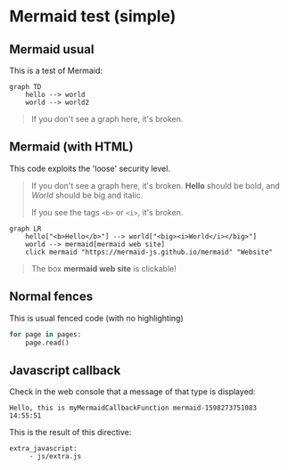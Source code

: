 # Mermaid test (simple)

## Mermaid usual
This is a test of Mermaid:

```mermaid
graph TD
    hello --> world
    world --> world2
```

> If you don't see a graph here, it's broken.

## Mermaid (with HTML)

This code exploits the 'loose' security level.

> If you don't see a graph here, it's broken.
> **Hello** should be bold, and *World* should be big and italic.
>
> If you see the tags `<b>` or `<i>`, it's broken.

```mermaid
graph LR
    hello["<b>Hello</b>"] --> world["<big><i>World</i></big>"]
    world --> mermaid[mermaid web site]
    click mermaid "https://mermaid-js.github.io/mermaid" "Website"
```

> The box **mermaid web site** is clickable!


## Normal fences
This is usual fenced code (with no highlighting)

```python
for page in pages:
    page.read()
```

## Javascript callback
Check in the web console that a message of that type is displayed:

```
Hello, this is myMermaidCallbackFunction mermaid-1598273751083 14:55:51
```

This is the result of this directive:

```
extra_javascript:
     - js/extra.js
```